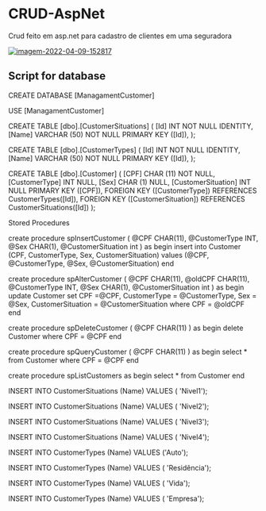 # CRUD-AspNet
Crud feito em asp.net para cadastro de clientes em uma seguradora

<a href="https://ibb.co/LrR5dFs"><img src="https://i.ibb.co/r30s2jX/imagem-2022-04-09-152817.png" alt="imagem-2022-04-09-152817" border="0"></a>


## Script for database

CREATE DATABASE [ManagamentCustomer]

USE [ManagamentCustomer]

CREATE TABLE [dbo].[CustomerSituations] ( [Id] INT NOT NULL IDENTITY, [Name] VARCHAR (50) NOT NULL PRIMARY KEY ([Id]), );

CREATE TABLE [dbo].[CustomerTypes] ( [Id] INT NOT NULL IDENTITY, [Name] VARCHAR (50) NOT NULL PRIMARY KEY ([Id]), );

CREATE TABLE [dbo].[Customer] ( [CPF] CHAR (11) NOT NULL, [CustomerType] INT NULL, [Sex] CHAR (1) NULL, [CustomerSituation] INT NULL PRIMARY KEY ([CPF]), 
FOREIGN KEY ([CustomerType]) REFERENCES CustomerTypes([Id]), FOREIGN KEY ([CustomerSituation]) REFERENCES CustomerSituations([Id]) );

Stored Procedures

create procedure spInsertCustomer ( @CPF CHAR(11), @CustomerType INT, @Sex CHAR(1), @CustomerSituation int )
as begin insert into Customer (CPF, CustomerType, Sex, CustomerSituation) values (@CPF, @CustomerType, @Sex, @CustomerSituation) end

 create procedure spAlterCustomer 
 (
 @CPF CHAR(11),
 @oldCPF CHAR(11),
 @CustomerType INT, 
 @Sex CHAR(1), 
 @CustomerSituation int 
 ) 
as
begin
update Customer set
CPF =@CPF,
CustomerType = @CustomerType,
Sex = @Sex, 
CustomerSituation = @CustomerSituation
where CPF = @oldCPF end 

create procedure spDeleteCustomer ( @CPF CHAR(11) ) as begin delete Customer where CPF = @CPF end 

create procedure spQueryCustomer ( @CPF CHAR(11) ) as begin select * from Customer where CPF = @CPF end 

create procedure spListCustomers as begin select * from Customer end 

INSERT INTO CustomerSituations (Name)
VALUES ( 'Nivel1');

INSERT INTO CustomerSituations (Name)
VALUES ( 'Nivel2');

INSERT INTO CustomerSituations (Name)
VALUES ( 'Nivel3');

INSERT INTO CustomerSituations (Name)
VALUES ( 'Nivel4');


INSERT INTO CustomerTypes (Name)
VALUES ('Auto');

INSERT INTO CustomerTypes (Name)
VALUES ( 'Residência');

INSERT INTO CustomerTypes (Name)
VALUES ( 'Vida');

INSERT INTO CustomerTypes (Name)
VALUES ( 'Empresa');
